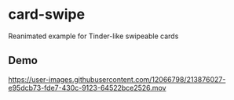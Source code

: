 # card-swipe
Reanimated example for Tinder-like swipeable cards

## Demo
https://user-images.githubusercontent.com/12066798/213876027-e95dcb73-fde7-430c-9123-64522bce2526.mov
